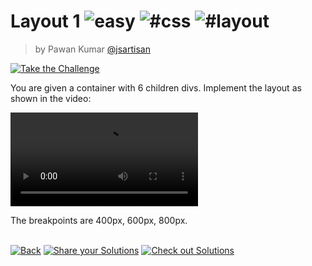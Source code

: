 <!--info-header-start--><h1>Layout 1 <img src="https://img.shields.io/badge/-easy-7aad0c" alt="easy"/> <img src="https://img.shields.io/badge/-%23css-999" alt="#css"/> <img src="https://img.shields.io/badge/-%23layout-999" alt="#layout"/></h1><blockquote><p>by Pawan Kumar <a href="https://github.com/jsartisan" target="_blank">@jsartisan</a></p></blockquote><p><a href="https://frontend-challenges.com/challenges/40-layout-1" target="_blank"><img src="https://img.shields.io/badge/-Take%20the%20Challenge-0d99ff?logo=javascript&logoColor=white" alt="Take the Challenge"/></a> </p><!--info-header-end-->

You are given a container with 6 children divs. Implement the layout as shown in the video:

<video src="https://github.com/jsartisan/frontend-challenges/assets/6636360/b837567c-66b5-45f5-b289-d6167c849af9" controls></video> 

The breakpoints are 400px, 600px, 800px.


<!--info-footer-start--><br><a href="../../README.md" target="_blank"><img src="https://img.shields.io/badge/-Back-grey" alt="Back"/></a> <a href="https://github.com/jsartisan/frontend-challenges/issues/new?template=answer.md&labels=answer,40,undefined&title=40%20-%20Layout%201%20-%20undefined&body=" target="_blank"><img src="https://img.shields.io/badge/-Share%20your%20Solutions-teal" alt="Share your Solutions"/></a> <a href="https://github.com/jsartisan/frontend-challenges/issues?q=label%3A40+label%3Aanswer+sort%3Areactions-%2B1-desc" target="_blank"><img src="https://img.shields.io/badge/-Check%20out%20Solutions-de5a77?logo=awesome-lists&logoColor=white" alt="Check out Solutions"/></a> <!--info-footer-end-->